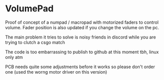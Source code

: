# VolumePad

Proof of concept of a numpad / macropad with motorized faders to control volume. Fader position is also updated if you change the volume on the pc.

The main problem it tries to solve is noisy friends in discord while you are trying to clutch a csgo match

The code is too embarrassing to publish to github at this moment tbh, linux only atm

PCB needs quite some adjustments before it works so please don't order one (used the worng motor driver on this version)